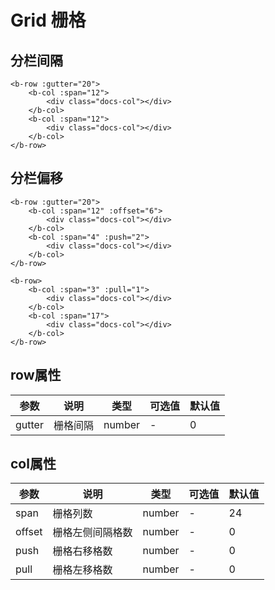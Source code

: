 # Grid 栅格

## 分栏间隔

<b-row :gutter="20">
<b-col :span="12">
<div class="docs-col"></div>
</b-col>
<b-col :span="12">
<div class="docs-col"></div>
</b-col>
</b-row>

```
<b-row :gutter="20">
    <b-col :span="12">
        <div class="docs-col"></div>
    </b-col>
    <b-col :span="12">
        <div class="docs-col"></div>
    </b-col>
</b-row>
```

## 分栏偏移

<b-row :gutter="20">
<b-col :span="12" :offset="6">
<div class="docs-col"></div>
</b-col>
<b-col :span="4" :push="2">
<div class="docs-col"></div>
</b-col>
</b-row>

```
<b-row :gutter="20">
    <b-col :span="12" :offset="6">
        <div class="docs-col"></div>
    </b-col>
    <b-col :span="4" :push="2">
        <div class="docs-col"></div>
    </b-col>
</b-row>
```

<b-row>
<b-col :span="3" :pull="1">
<div class="docs-col"></div>
</b-col>
<b-col :span="17">
<div class="docs-col"></div>
</b-col>
</b-row>

```
<b-row>
    <b-col :span="3" :pull="1">
        <div class="docs-col"></div>
    </b-col>
    <b-col :span="17">
        <div class="docs-col"></div>
    </b-col>
</b-row>
```

## row属性

|参数|说明|类型|可选值|默认值|
|-|-|-|-|-|
|gutter|栅格间隔|number|-|0|

## col属性
|参数|说明|类型|可选值|默认值|
|-|-|-|-|-|
|span|栅格列数|number|-|24|
|offset|栅格左侧间隔格数|number|-|0|
|push|栅格右移格数|number|-|0|
|pull|栅格左移格数|number|-|0|

